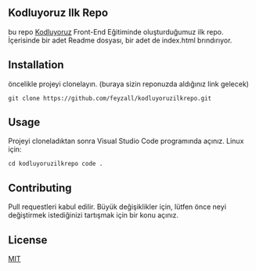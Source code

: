 ## Kodluyoruz Ilk Repo

bu repo [Kodluyoruz](https://kodluyoruz.org) Front-End Eğitiminde oluşturduğumuz ilk repo. İçerisinde bir adet Readme dosyası, bir adet de index.html brındırıyor.

## Installation

öncelikle projeyi clonelayın. (buraya sizin reponuzda aldığınız link gelecek)

 ```
 git clone https://github.com/feyzall/kodluyoruzilkrepo.git 
  ```

## Usage 
 
 Projeyi cloneladıktan sonra Visual Studio Code programında açınız.
 Linux için:
  ```
  cd kodluyoruzilkrepo code . 
  ```
  
  
## Contributing

Pull requestleri kabul edilir. Büyük değişiklikler için, lütfen önce neyi değiştirmek istediğinizi tartışmak için bir konu açınız.

## License 

[MIT](https://github.com/alikartalonline/kodluyoruzilkrepo/blob/main/LICENSE)